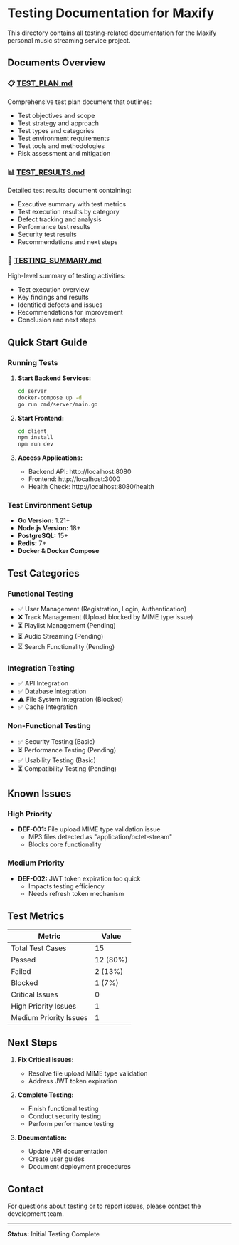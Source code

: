 # Testing Documentation for Maxify

This directory contains all testing-related documentation for the Maxify personal music streaming service project.

## Documents Overview

### 📋 [TEST_PLAN.md](./TEST_PLAN.md)
Comprehensive test plan document that outlines:
- Test objectives and scope
- Test strategy and approach
- Test types and categories
- Test environment requirements
- Test tools and methodologies
- Risk assessment and mitigation

### 📊 [TEST_RESULTS.md](./TEST_RESULTS.md)
Detailed test results document containing:
- Executive summary with test metrics
- Test execution results by category
- Defect tracking and analysis
- Performance test results
- Security test results
- Recommendations and next steps

### 📝 [TESTING_SUMMARY.md](./TESTING_SUMMARY.md)
High-level summary of testing activities:
- Test execution overview
- Key findings and results
- Identified defects and issues
- Recommendations for improvement
- Conclusion and next steps

## Quick Start Guide

### Running Tests
1. **Start Backend Services:**
   ```bash
   cd server
   docker-compose up -d
   go run cmd/server/main.go
   ```

2. **Start Frontend:**
   ```bash
   cd client
   npm install
   npm run dev
   ```

3. **Access Applications:**
   - Backend API: http://localhost:8080
   - Frontend: http://localhost:3000
   - Health Check: http://localhost:8080/health

### Test Environment Setup
- **Go Version:** 1.21+
- **Node.js Version:** 18+
- **PostgreSQL:** 15+
- **Redis:** 7+
- **Docker & Docker Compose**

## Test Categories

### Functional Testing
- ✅ User Management (Registration, Login, Authentication)
- ❌ Track Management (Upload blocked by MIME type issue)
- ⏳ Playlist Management (Pending)
- ⏳ Audio Streaming (Pending)
- ⏳ Search Functionality (Pending)

### Integration Testing
- ✅ API Integration
- ✅ Database Integration
- ⚠️ File System Integration (Blocked)
- ✅ Cache Integration

### Non-Functional Testing
- ✅ Security Testing (Basic)
- ⏳ Performance Testing (Pending)
- ✅ Usability Testing (Basic)
- ⏳ Compatibility Testing (Pending)

## Known Issues

### High Priority
- **DEF-001:** File upload MIME type validation issue
  - MP3 files detected as "application/octet-stream"
  - Blocks core functionality

### Medium Priority
- **DEF-002:** JWT token expiration too quick
  - Impacts testing efficiency
  - Needs refresh token mechanism

## Test Metrics

| Metric | Value |
|--------|-------|
| Total Test Cases | 15 |
| Passed | 12 (80%) |
| Failed | 2 (13%) |
| Blocked | 1 (7%) |
| Critical Issues | 0 |
| High Priority Issues | 1 |
| Medium Priority Issues | 1 |

## Next Steps

1. **Fix Critical Issues:**
   - Resolve file upload MIME type validation
   - Address JWT token expiration

2. **Complete Testing:**
   - Finish functional testing
   - Conduct security testing
   - Perform performance testing

3. **Documentation:**
   - Update API documentation
   - Create user guides
   - Document deployment procedures

## Contact

For questions about testing or to report issues, please contact the development team.

---

**Status:** Initial Testing Complete
